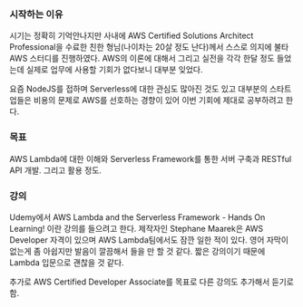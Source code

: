 ### 시작하는 이유
시기는 정확히 기억안나지만 사내에 AWS Certified Solutions Architect Professional을 수료한 친한 형님(나이차는 20살 정도 난다)께서 스스로 의지에 불타 AWS 스터디를 진행하였다. AWS의 이론에 대해서 그리고 실전을 각각 한달 정도 들었는데 실제로 업무에 사용할 기회가 없다보니 대부분 잊었다. 

요즘 NodeJS를 접하며 Serverless에 대한 관심도 많아진 것도 있고 대부분의 스타트업들은 비용의 문제로 AWS를 선호하는 경향이 있어 이번 기회에 제대로 공부하려고 한다.


### 목표
AWS Lambda에 대한 이해와 Serverless Framework를 통한 서버 구축과 RESTful API 개발. 그리고 활용 정도.


### 강의
Udemy에서 AWS Lambda and the Serverless Framework - Hands On Learning! 이란 강의를 들으려고 한다. 제작자인 Stephane Maarek은 AWS Developer 자격이 있으며 AWS Lambda팀에서도 잠깐 일한 적이 있다. 영어 자막이 없는게 좀 아쉽지만 발음이 깔끔해서 들을 만 할 것 같다. 짧은 강의이기 때문에 Lambda 입문으로 괜찮을 것 같다.

추가로 AWS Certified Developer Associate를 목표로 다른 강의도 추가해서 듣기로 함.

